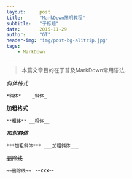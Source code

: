 ```yaml
---
layout:     post
title:      "MarkDown简明教程"
subtitle:   "子标题"
date:       2015-11-29
author:     "GT"
header-img: "img/post-bg-alitrip.jpg"
tags:
    - MarkDown
---
```

> 本篇文章目的在于普及MarkDown常用语法.

*斜体格式*

`
*斜体*   
_斜体_
`

**加粗格式**

`
**粗体**
__粗体__
`

***加粗斜体***

`
***加粗斜体***
___加粗斜体___
`

~~删除线~~

`
~~删除线~~ 
`
--xxx--

